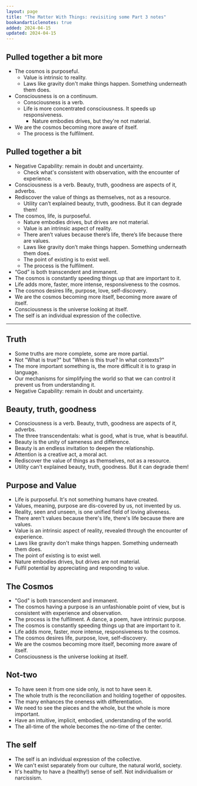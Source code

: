 ```yaml
---
layout: page
title: "The Matter With Things: revisiting some Part 3 notes"
bookandarticlenotes: true
added: 2024-04-15
updated: 2024-04-15
---
```


## Pulled together a bit more

- The cosmos is purposeful.
	- Value is intrinsic to reality.
	- Laws like gravity don't make things happen. Something underneath them does.
- Consciousness is on a continuum. 
	- Consciousness is a verb.
	- Life is more concentrated consciousness. It speeds up responsiveness.
		- Nature embodies drives, but they're not material.
- We are the cosmos becoming more aware of itself.
	- The process is the fulfilment.

## Pulled together a bit

- Negative Capability: remain in doubt and uncertainty.
	- Check what's consistent with observation, with the encounter of experience.
- Consciousness is a verb. Beauty, truth, goodness are aspects of it, adverbs.
- Rediscover the value of things as themselves, not as a resource.
	- Utility can’t explained beauty, truth, goodness. But it can degrade them!
- The cosmos, life, is purposeful. 
	- Nature embodies drives, but drives are not material.
	- Value is an intrinsic aspect of reality.
	- There aren’t values because there’s life, there’s life because there are values.
	- Laws like gravity don’t make things happen. Something underneath them does.
	- The point of existing is to exist well.
	- The process is the fulfilment.
- “God” is both transcendent and immanent.
- The cosmos is constantly speeding things up that are important to it.
- Life adds more, faster, more intense, responsiveness to the cosmos.
- The cosmos desires life, purpose, love, self-discovery.
- We are the cosmos becoming more itself, becoming more aware of itself.
- Consciousness is the universe looking at itself.
- The self is an individual expression of the collective.

---

## Truth

- Some truths are more complete, some are more partial. 
- Not "What is true?" but "When is this true? In what contexts?"
- The more important something is, the more difficult it is to grasp in language.
- Our mechanisms for simplifying the world so that we can control it prevent us from understanding it.
- Negative Capability: remain in doubt and uncertainty.

## Beauty, truth, goodness

- Consciousness is a verb. Beauty, truth, goodness are aspects of it, adverbs. 
- The three transcendentals: what is good, what is true, what is beautiful.
- Beauty is the unity of sameness and difference. 
- Beauty is an endless invitation to deepen the relationship.
- Attention is a creative act, a moral act.
- Rediscover the value of things as themselves, not as a resource.
- Utility can't explained beauty, truth, goodness. But it can degrade them!

## Purpose and Value

- Life is purposeful. It's not something humans have created.
- Values, meaning, purpose are dis-covered by us, not invented by us.
- Reality, seen and unseen, is one unified field of loving aliveness.
- There aren't values because there's life, there's life because there are values. 
- Value is an intrinsic aspect of reality, revealed through the encounter of experience.
- Laws like gravity don't make things happen. Something underneath them does.
- The point of existing is to exist well.
- Nature embodies drives, but drives are not material.
- Fulfil potential by appreciating and responding to value.

## The Cosmos

- "God" is both transcendent and immanent.
- The cosmos having a purpose is an unfashionable point of view, but is consistent with experience and observation.
- The process is the fulfilment. A dance, a poem, have intrinsic purpose.
- The cosmos is constantly speeding things up that are important to it. 
- Life adds more, faster, more intense, responsiveness to the cosmos. 
- The cosmos desires life, purpose, love, self-discovery.
- We are the cosmos becoming more itself, becoming more aware of itself.
- Consciousness is the universe looking at itself.

## Not-two

- To have seen it from one side only, is not to have seen it.
- The whole truth is the reconciliation and holding together of opposites.
- The many enhances the oneness with differentiation.
- We need to see the pieces and the whole, but the whole is more important.
- Have an intuitive, implicit, embodied, understanding of the world.
- The all-time of the whole becomes the no-time of the center.

## The self

- The self is an individual expression of the collective.
- We can't exist separately from our culture, the natural world, society.
- It's healthy to have a (healthy!) sense of self. Not individualism or narcissism.
